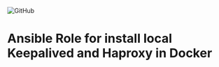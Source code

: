 ![GitHub](https://img.shields.io/github/license/laspavel/keepalived_ha_docker)

# Ansible Role for install local Keepalived and Haproxy in Docker

